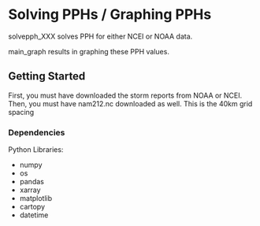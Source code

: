 # Solving PPHs / Graphing PPHs
solvepph_XXX solves PPH for either NCEI or NOAA data. 

main_graph results in graphing these PPH values.  

## Getting Started
First, you must have downloaded the storm reports from NOAA or NCEI. 
Then, you must have nam212.nc downloaded as well. This is the 40km grid spacing

### Dependencies
Python Libraries:
* numpy
* os
* pandas
* xarray
* matplotlib
* cartopy
* datetime

